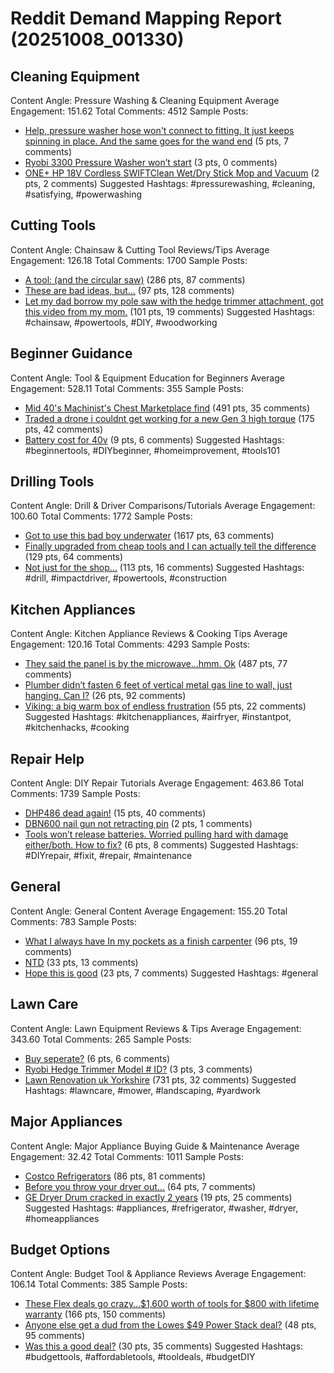# Reddit Demand Mapping Report (20251008_001330)

## Cleaning Equipment
Content Angle: Pressure Washing & Cleaning Equipment
Average Engagement: 151.62
Total Comments: 4512
Sample Posts:
- [Help, pressure washer hose won't connect to fitting. It just keeps spinning in place. And the same goes for the wand end](https://reddit.com/r/ryobi/comments/1nxaiyx/help_pressure_washer_hose_wont_connect_to_fitting/) (5 pts, 7 comments)
- [Ryobi 3300 Pressure Washer won’t start](https://reddit.com/r/ryobi/comments/1nvm6w0/ryobi_3300_pressure_washer_wont_start/) (3 pts, 0 comments)
- [ONE+ HP 18V Cordless SWIFTClean Wet/Dry Stick Mop and Vacuum](https://reddit.com/r/ryobi/comments/1nvtl2t/one_hp_18v_cordless_swiftclean_wetdry_stick_mop/) (2 pts, 2 comments)
Suggested Hashtags: #pressurewashing, #cleaning, #satisfying, #powerwashing

## Cutting Tools
Content Angle: Chainsaw & Cutting Tool Reviews/Tips
Average Engagement: 126.18
Total Comments: 1700
Sample Posts:
- [A tool: (and the circular saw)](https://reddit.com/r/Tools/comments/1o0hkrh/a_tool_and_the_circular_saw/) (286 pts, 87 comments)
- [These are bad ideas, but...](https://reddit.com/r/Tools/comments/1nwx9eq/these_are_bad_ideas_but/) (97 pts, 128 comments)
- [Let my dad borrow my pole saw with the hedge trimmer attachment, got this video from my mom.](https://reddit.com/r/Dewalt/comments/1nzp433/let_my_dad_borrow_my_pole_saw_with_the_hedge/) (101 pts, 19 comments)
Suggested Hashtags: #chainsaw, #powertools, #DIY, #woodworking

## Beginner Guidance
Content Angle: Tool & Equipment Education for Beginners
Average Engagement: 528.11
Total Comments: 355
Sample Posts:
- [Mid 40's Machinist's Chest Marketplace find](https://reddit.com/r/Tools/comments/1nwzwua/mid_40s_machinists_chest_marketplace_find/) (491 pts, 35 comments)
- [Traded a drone i couldnt get working for a new Gen 3 high torque](https://reddit.com/r/Tools/comments/1nzhjxi/traded_a_drone_i_couldnt_get_working_for_a_new/) (175 pts, 42 comments)
- [Battery cost for 40v](https://reddit.com/r/ryobi/comments/1nv7uqw/battery_cost_for_40v/) (9 pts, 6 comments)
Suggested Hashtags: #beginnertools, #DIYbeginner, #homeimprovement, #tools101

## Drilling Tools
Content Angle: Drill & Driver Comparisons/Tutorials
Average Engagement: 100.60
Total Comments: 1772
Sample Posts:
- [Got to use this bad boy underwater](https://reddit.com/r/Tools/comments/1nzxua6/got_to_use_this_bad_boy_underwater/) (1617 pts, 63 comments)
- [Finally upgraded from cheap tools and I can actually tell the difference](https://reddit.com/r/Tools/comments/1nv7fjl/finally_upgraded_from_cheap_tools_and_i_can/) (129 pts, 64 comments)
- [Not just for the shop…](https://reddit.com/r/Dewalt/comments/1nvmxl5/not_just_for_the_shop/) (113 pts, 16 comments)
Suggested Hashtags: #drill, #impactdriver, #powertools, #construction

## Kitchen Appliances
Content Angle: Kitchen Appliance Reviews & Cooking Tips
Average Engagement: 120.16
Total Comments: 4293
Sample Posts:
- [They said the panel is by the microwave…hmm. Ok](https://reddit.com/r/electricians/comments/1ny20ap/they_said_the_panel_is_by_the_microwavehmm_ok/) (487 pts, 77 comments)
- [Plumber didn’t fasten 6 feet of vertical metal gas line to wall, just hanging. Can I?](https://reddit.com/r/Plumbing/comments/1nwboje/plumber_didnt_fasten_6_feet_of_vertical_metal_gas/) (26 pts, 92 comments)
- [Viking: a big warm box of endless frustration](https://reddit.com/r/Appliances/comments/1nwqho3/viking_a_big_warm_box_of_endless_frustration/) (55 pts, 22 comments)
Suggested Hashtags: #kitchenappliances, #airfryer, #instantpot, #kitchenhacks, #cooking

## Repair Help
Content Angle: DIY Repair Tutorials
Average Engagement: 463.86
Total Comments: 1739
Sample Posts:
- [DHP486 dead again!](https://reddit.com/r/Makita/comments/1nvnodz/dhp486_dead_again/) (15 pts, 40 comments)
- [DBN600 nail gun not retracting pin](https://reddit.com/r/Makita/comments/1nxzrwr/dbn600_nail_gun_not_retracting_pin/) (2 pts, 1 comments)
- [Tools won’t release batteries. Worried pulling hard with damage either/both. How to fix?](https://reddit.com/r/ryobi/comments/1nv2bwe/tools_wont_release_batteries_worried_pulling_hard/) (6 pts, 8 comments)
Suggested Hashtags: #DIYrepair, #fixit, #repair, #maintenance

## General
Content Angle: General Content
Average Engagement: 155.20
Total Comments: 783
Sample Posts:
- [What I always have In my pockets as a finish carpenter](https://reddit.com/r/Tools/comments/1o0tikt/what_i_always_have_in_my_pockets_as_a_finish/) (96 pts, 19 comments)
- [NTD](https://reddit.com/r/Dewalt/comments/1nxf52t/ntd/) (33 pts, 13 comments)
- [Hope this is good](https://reddit.com/r/Dewalt/comments/1nw899j/hope_this_is_good/) (23 pts, 7 comments)
Suggested Hashtags: #general

## Lawn Care
Content Angle: Lawn Equipment Reviews & Tips
Average Engagement: 343.60
Total Comments: 265
Sample Posts:
- [Buy seperate?](https://reddit.com/r/ryobi/comments/1nw9b9v/buy_seperate/) (6 pts, 6 comments)
- [Ryobi Hedge Trimmer Model # ID?](https://reddit.com/r/ryobi/comments/1nz20b0/ryobi_hedge_trimmer_model_id/) (3 pts, 3 comments)
- [Lawn Renovation uk Yorkshire](https://reddit.com/r/lawncare/comments/1nyu7xp/lawn_renovation_uk_yorkshire/) (731 pts, 32 comments)
Suggested Hashtags: #lawncare, #mower, #landscaping, #yardwork

## Major Appliances
Content Angle: Major Appliance Buying Guide & Maintenance
Average Engagement: 32.42
Total Comments: 1011
Sample Posts:
- [Costco Refrigerators](https://reddit.com/r/Appliances/comments/1nx3abc/costco_refrigerators/) (86 pts, 81 comments)
- [Before you throw your dryer out…](https://reddit.com/r/Appliances/comments/1o0kxka/before_you_throw_your_dryer_out/) (64 pts, 7 comments)
- [GE Dryer Drum cracked in exactly 2 years](https://reddit.com/r/Appliances/comments/1nyaqkc/ge_dryer_drum_cracked_in_exactly_2_years/) (19 pts, 25 comments)
Suggested Hashtags: #appliances, #refrigerator, #washer, #dryer, #homeappliances

## Budget Options
Content Angle: Budget Tool & Appliance Reviews
Average Engagement: 106.14
Total Comments: 385
Sample Posts:
- [These Flex deals go crazy…$1,600 worth of tools for $800 with lifetime warranty](https://reddit.com/r/Tools/comments/1ny6i18/these_flex_deals_go_crazy1600_worth_of_tools_for/) (166 pts, 150 comments)
- [Anyone else get a dud from the Lowes $49 Power Stack deal?](https://reddit.com/r/Dewalt/comments/1nzyddv/anyone_else_get_a_dud_from_the_lowes_49_power/) (48 pts, 95 comments)
- [Was this a good deal?](https://reddit.com/r/Dewalt/comments/1nwzaqo/was_this_a_good_deal/) (30 pts, 35 comments)
Suggested Hashtags: #budgettools, #affordabletools, #tooldeals, #budgetDIY
